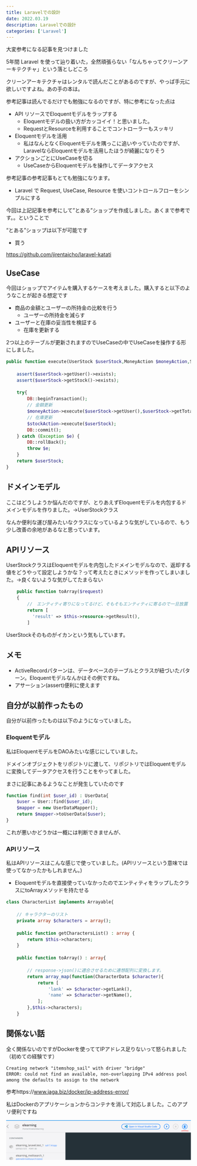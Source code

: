 ```yaml
---
title: Laravelでの設計
date: 2022.03.19
description: Laravelでの設計
categories: ['Laravel']
---
```


大変参考になる記事を見つけました

5年間 Laravel を使って辿り着いた，全然頑張らない「なんちゃってクリーンアーキテクチャ」という落としどころ

クリーンアーキテクチャはレンタルで読んだことがあるのですが、やっぱ手元に欲しいですよね。あの手の本は。

参考記事は読んでるだけでも勉強になるのですが、特に参考になった点は
* API リソースでEloquentモデルをラップする
  * Eloquentモデルの扱い方がカッコイイ！と思いました。
  * RequestとResourceを利用することでコントローラーもスッキリ
* Eloquentモデルを活用
  * 私はなんとなくEloquentモデルを隅っこに追いやっていたのですが、LaravelならEloquentモデルを活用したほうが綺麗になりそう
* アクションごとにUseCaseを切る
  * UseCaseからEloquentモデルを操作してデータアクセス



参考記事の参考記事もとても勉強になります。
* Laravel で Request, UseCase, Resource を使いコントロールフローをシンプルにする



今回は上記記事を参考にして”とある”ショップを作成しました。あくまで参考です。。ということで

“とある”ショップは以下が可能です
* 買う

https://github.com/jirentaicho/laravel-katati


## UseCase


今回はショップでアイテムを購入するケースを考えました。購入すると以下のようなことが起きる想定です
* 商品の金額とユーザーの所持金の比較を行う
  * ユーザーの所持金を減らす
* ユーザーと在庫の妥当性を検証する
  * 在庫を更新する

2つ以上のテーブルが更新されますのでUseCaseの中でUseCaseを操作する形にしました。

```php
public function execute(UserStock $userStock,MoneyAction $moneyAction,StockAction $stockAction){
    
    assert($userStock->getUser()->exists);
    assert($userStock->getStock()->exists);

    try{
        DB::beginTransaction();
        // 金額更新
        $moneyAction->execute($userStock->getUser(),$userStock->getTotalAmt());
        // 在庫更新
        $stockAction->execute($userStock);
        DB::commit();
    } catch (Exception $e) {
        DB::rollBack();
        throw $e;
    }
    return $userStock;
}
```


## ドメインモデル


ここはどうしようか悩んだのですが、とりあえずEloquentモデルを内包するドメインモデルを作りました。→UserStockクラス

なんか便利な運び屋みたいなクラスになっているような気がしているので、もう少し改善の余地があるなと思っています。

## APIリソース


UserStockクラスはEloquentモデルを内包したドメインモデルなので、返却する値をどうやって設定しようかな？って考えたときにメソッドを作ってしまいました。→良くないような気がしてたまらない

```php
    public function toArray($request)
    {
        //　エンティティ寄りになってるけど、そもそもエンティティに寄るので一旦放置
        return [
          'result' => $this->resource->getResult(),
        ]
```


UserStockそのものがイカンという気もしています。



## メモ

* ActiveRecordパターンは、データベースのテーブルとクラスが紐づいたパターン。Eloquentモデルなんかはその例ですね。
* アサーション(assert)便利に使えます

## 自分が以前作ったもの


自分が以前作ったものは以下のようになっていました。

### Eloquentモデル


私はEloquentモデルをDAOみたいな感じにしていました。

ドメインオブジェクトをリポジトリに渡して、リポジトリではEloquentモデルに変換してデータアクセスを行うことをやってました。

まさに記事にあるようなことが発生していたのです

```php
function find(int $user_id) : UserData{
    $user = User::find($user_id);
    $mapper = new UserDataMapper();
    return $mapper->toUserData($user);
}
```


これが悪いかどうかは一概には判断できませんが、

### APIリソース


私はAPIリソースはこんな感じで使っていました。(APIリソースという意味では使ってなかったかもしれません。)
* Eloquentモデルを直接使っていなかったのでエンティティをラップしたクラスにtoArrayメソッドを持たせる

```php
class CharacterList implements Arrayable{

    // キャラクターのリスト
    private array $characters = array();

    public function getCharactersList() : array {
        return $this->characters;
    }

    public function toArray() : array{
      
        // response->json()に適合させるために連想配列に変換します。
        return array_map(function(CharacterData $character){
            return [
                'lank' => $character->getLank(),
                'name' => $character->getName(),
            ];
        },$this->characters);
    }
```




## 関係ない話


全く関係ないのですがDockerを使っててIPアドレス足りないって怒られました（初めての経験です）
```
Creating network "itemshop_sail" with driver "bridge"
ERROR: could not find an available, non-overlapping IPv4 address pool among the defaults to assign to the network
```

参考https://www.jaga.biz/docker/ip-address-error/

私はDockerのアプリケーションからコンテナを消して対応しました。このアプリ便利ですね

![画像](/1573/1.png)


